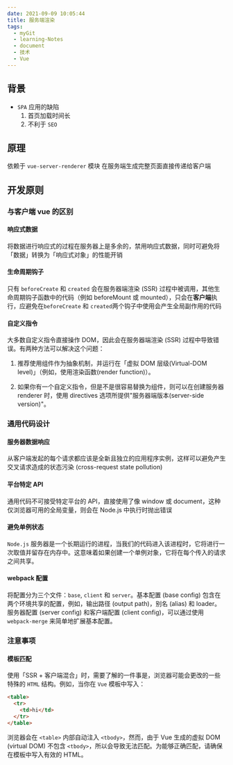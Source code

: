 ```yaml
---
date: 2021-09-09 10:05:44
title: 服务端渲染
tags:
  - myGit
  - learning-Notes
  - document
  - 技术
  - Vue
---
```


## 背景

- `SPA` 应用的缺陷
  1. 首页加载时间长
  2. 不利于 `SEO`

## 原理

依赖于 `vue-server-renderer` 模块
在服务端生成完整页面直接传递给客户端

## 开发原则

### 与客户端 vue 的区别

#### 响应式数据

将数据进行响应式的过程在服务器上是多余的，禁用响应式数据，同时可避免将「数据」转换为「响应式对象」的性能开销

#### 生命周期钩子

只有 `beforeCreate` 和 `created` 会在服务器端渲染 (SSR) 过程中被调用，其他生命周期钩子函数中的代码（例如 beforeMount 或 mounted），只会在**客户端**执行，应避免在`beforeCreate` 和 `created`两个钩子中使用会产生全局副作用的代码

#### 自定义指令

大多数自定义指令直接操作 DOM，因此会在服务器端渲染 (SSR) 过程中导致错误。有两种方法可以解决这个问题：

1. 推荐使用组件作为抽象机制，并运行在「虚拟 DOM 层级(Virtual-DOM level)」（例如，使用渲染函数(render function)）。

2. 如果你有一个自定义指令，但是不是很容易替换为组件，则可以在创建服务器 renderer 时，使用 directives 选项所提供"服务器端版本(server-side version)"。

### 通用代码设计

#### 服务器数据响应

从客户端发起的每个请求都应该是全新且独立的应用程序实例，这样可以避免产生交叉请求造成的状态污染 (cross-request state pollution)

#### 平台特定 API

通用代码不可接受特定平台的 API，直接使用了像 window 或 document，这种仅浏览器可用的全局变量，则会在 Node.js 中执行时抛出错误

#### 避免单例状态

`Node.js` 服务器是一个长期运行的进程，当我们的代码进入该进程时，它将进行一次取值并留存在内存中。这意味着如果创建一个单例对象，它将在每个传入的请求之间共享。

#### webpack 配置

将配置分为三个文件：`base`, `client` 和 `server`。基本配置 (base config) 包含在两个环境共享的配置，例如，输出路径 (output path)，别名 (alias) 和 loader。服务器配置 (server config) 和客户端配置 (client config)，可以通过使用 `webpack-merge` 来简单地扩展基本配置。

### 注意事项

#### 模板匹配

使用「SSR + 客户端混合」时，需要了解的一件事是，浏览器可能会更改的一些特殊的 `HTML` 结构。例如，当你在 `Vue` 模板中写入：

```html
<table>
  <tr>
    <td>hi</td>
  </tr>
</table>
```

浏览器会在 `<table>` 内部自动注入 `<tbody>`，然而，由于 Vue 生成的虚拟 DOM (virtual DOM) 不包含 `<tbody>`，所以会导致无法匹配。为能够正确匹配，请确保在模板中写入有效的 HTML。
